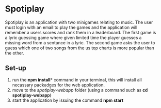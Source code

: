 # Spotiplay
Spotiplay is an application with two minigames relating to music. The user must login with an email to play the games and the application will remember a users scores and rank them in a leaderboard. The first game is a lyric guessing game where given limited time the player guesses a missing word from a sentance in a lyric. The second game asks the user to guess which one of two songs from the us top charts is more popular than the other. 

## Set-up
1. run the  **npm install*** command in your terminal, this will install all necassary packadges for the web application.
2. move to the *spotiplay-webapp* folder (using a command such as **cd spotiplay-webapp**)
3. start the application by issuing the command **npm start**

